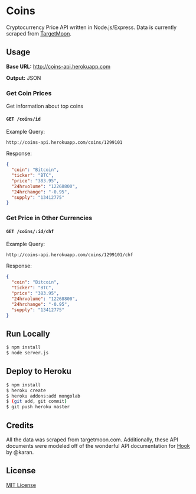 # Coins

Cryptocurrency Price API written in Node.js/Express. Data is currently scraped from [TargetMoon](http://targetmoon.com/).

## Usage
**Base URL:** http://coins-api.herokuapp.com

**Output:** JSON

### Get Coin Prices

Get information about top coins

#### `GET /coins/id`

Example Query:
```
http://coins-api.herokuapp.com/coins/1299101
```

Response:
```json
{
  "coin": "Bitcoin",
  "ticker": "BTC",
  "price": "383.95",
  "24hrvolume": "12268800",
  "24hrchange": "-0.95",
  "supply": "13412775"
}
```

### Get Price in Other Currencies

#### `GET /coins/:id/chf`

Example Query:
```
http://coins-api.herokuapp.com/coins/1299101/chf
```

Response:
```json
{
  "coin": "Bitcoin",
  "ticker": "BTC",
  "price": "383.95",
  "24hrvolume": "12268800",
  "24hrchange": "-0.95",
  "supply": "13412775"
}
```

## Run Locally
```sh
$ npm install
$ node server.js
```

## Deploy to Heroku 
```sh
$ npm install
$ heroku create
$ heroku addons:add mongolab
$ (git add, git commit)
$ git push heroku master
```

## Credits
All the data was scraped from targetmoon.com. Additionally, these API documents were modeled off of the wonderful API documentation for [Hook](https://github.com/karan/Hook) by @karan.

## License
[MIT License](LICENSE)
